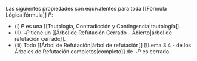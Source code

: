 Las siguientes propiedades son equivalentes para toda [[Fórmula Lógica|fórmula]] $P$:
- (i) $P$ es una [[Tautología, Contradicción y Contingencia|tautología]].
- (II) $\neg P$ tiene un [[Árbol de Refutación Cerrado - Abierto|árbol de refutación cerrado]].
- (iii) Todo [[Árbol de Refutación|árbol de refutación]] [[Lema 3.4 - de los Árboles de Refutación completos|completo]] de $\neg P$ es cerrado.
